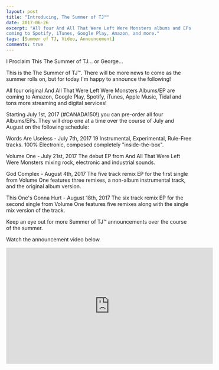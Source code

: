 ```yaml
---
layout: post
title: "Introducing, The Summer of TJ™"
date: 2017-06-26
excerpt: "All four And All That Were Left Were Monsters albums and EPs are
coming to Spotify, iTunes, Google Play, Amazon, and more."
tags: [Summer of TJ, Video, Announcement]
comments: true
---
```


I Proclaim This The Summer of TJ... or George...

This is the The Summer of TJ™. There will be more news to come as the summer
rolls on, but for today I'm happy to announce the following!

All four original And All That Were Left Were Monsters Albums/EP are coming to
Amazon, Google Play, Spotify, iTunes, Apple Music, Tidal and tons more streaming
and digital services!

Starting July 1st, 2017 (#CANADA150!) you can pre-order all four Albums/EPs.
They will drop one at a time over the course of July and August on the following
schedule:

Words Are Useless - July 7th, 2017
19 Instrumental, Experimental, Rule-Free tracks. 100% Electronic, composed
completely "inside-the-box".

Volume One - July 21st, 2017
The debut EP from And All That Were Left Were Monsters mixing rock, electronic
and industrial sounds.

God Complex - August 4th, 2017
The five track remix EP for the first single from Volume One features three
remixes, a non-album instrumental track, and the original album version.

This One's Gonna Hurt - August 18th, 2017
The six track remix EP for the second single from Volume One features five
remixes along with the single mix version of the track.

Keep an eye out for more Summer of TJ™ announcements over the course of the
summer.

Watch the announcement video below.
<iframe width="560" height="315" src="https://www.youtube.com/embed/kMWRHG9AMLU"
frameborder="0" allowfullscreen></iframe>
